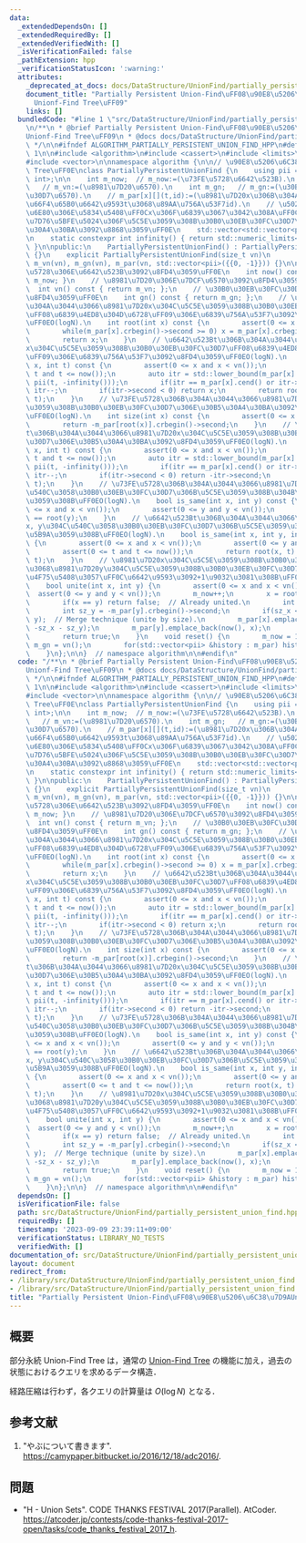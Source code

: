 ```yaml
---
data:
  _extendedDependsOn: []
  _extendedRequiredBy: []
  _extendedVerifiedWith: []
  _isVerificationFailed: false
  _pathExtension: hpp
  _verificationStatusIcon: ':warning:'
  attributes:
    _deprecated_at_docs: docs/DataStructure/UnionFind/partially_persistent_union_find.md
    document_title: "Partially Persistent Union-Find\uFF08\u90E8\u5206\u6C38\u7D9A\
      Unionf-Find Tree\uFF09"
    links: []
  bundledCode: "#line 1 \"src/DataStructure/UnionFind/partially_persistent_union_find.hpp\"\
    \n/**\n * @brief Partially Persistent Union-Find\uFF08\u90E8\u5206\u6C38\u7D9A\
    Unionf-Find Tree\uFF09\n * @docs docs/DataStructure/UnionFind/partially_persistent_union_find.md\n\
    \ */\n\n#ifndef ALGORITHM_PARTIALLY_PERSISTENT_UNION_FIND_HPP\n#define ALGORITHM_PARTIALLY_PERSISTENT_UNION_FIND_HPP\
    \ 1\n\n#include <algorithm>\n#include <cassert>\n#include <limits>\n#include <utility>\n\
    #include <vector>\n\nnamespace algorithm {\n\n// \u90E8\u5206\u6C38\u7D9AUnion-Find\
    \ Tree\uFF0E\nclass PartiallyPersistentUnionFind {\n    using pii = std::pair<int,\
    \ int>;\n\n    int m_now;  // m_now:=(\u73FE\u5728\u6642\u523B).\n    int m_vn;\
    \   // m_vn:=(\u8981\u7D20\u6570).\n    int m_gn;   // m_gn:=(\u30B0\u30EB\u30FC\
    \u30D7\u6570).\n    // m_par[x][](t,id):=(\u8981\u7D20x\u306B\u304A\u3051\u308B\
    \u66F4\u65B0\u6642\u9593t\u3068\u89AA\u756A\u53F7id).\n    // \u5024id\u304C0\u672A\
    \u6E80\u306E\u5834\u5408\uFF0Cx\u306F\u6839\u3067\u3042\u308A\uFF0C\u5024id\u306E\
    \u7D76\u5BFE\u5024\u306F\u5C5E\u3059\u308B\u30B0\u30EB\u30FC\u30D7\u306E\u30B5\
    \u30A4\u30BA\u3092\u8868\u3059\uFF0E\n    std::vector<std::vector<pii> > m_par;\n\
    \n    static constexpr int infinity() { return std::numeric_limits<int>::max();\
    \ }\n\npublic:\n    PartiallyPersistentUnionFind() : PartiallyPersistentUnionFind(0)\
    \ {}\n    explicit PartiallyPersistentUnionFind(size_t vn)\n        : m_now(0),\
    \ m_vn(vn), m_gn(vn), m_par(vn, std::vector<pii>({{0, -1}})) {}\n\n    // \u73FE\
    \u5728\u306E\u6642\u523B\u3092\u8FD4\u3059\uFF0E\n    int now() const { return\
    \ m_now; }\n    // \u8981\u7D20\u306E\u7DCF\u6570\u3092\u8FD4\u3059\uFF0E\n  \
    \  int vn() const { return m_vn; };\n    // \u30B0\u30EB\u30FC\u30D7\u6570\u3092\
    \u8FD4\u3059\uFF0E\n    int gn() const { return m_gn; };\n    // \u73FE\u5728\u306B\
    \u304A\u3044\u3066\u8981\u7D20x\u304C\u5C5E\u3059\u308B\u30B0\u30EB\u30FC\u30D7\
    \uFF08\u6839\u4ED8\u304D\u6728\uFF09\u306E\u6839\u756A\u53F7\u3092\u8FD4\u3059\
    \uFF0EO(logN).\n    int root(int x) const {\n        assert(0 <= x and x < vn());\n\
    \        while(m_par[x].crbegin()->second >= 0) x = m_par[x].crbegin()->second;\n\
    \        return x;\n    }\n    // \u6642\u523Bt\u306B\u304A\u3044\u3066\u8981\u7D20\
    x\u304C\u5C5E\u3059\u308B\u30B0\u30EB\u30FC\u30D7\uFF08\u6839\u4ED8\u304D\u6728\
    \uFF09\u306E\u6839\u756A\u53F7\u3092\u8FD4\u3059\uFF0EO(logN).\n    int root(int\
    \ x, int t) const {\n        assert(0 <= x and x < vn());\n        assert(0 <=\
    \ t and t <= now());\n        auto itr = std::lower_bound(m_par[x].cbegin(), m_par[x].cend(),\
    \ pii(t, -infinity()));\n        if(itr == m_par[x].cend() or itr->first > t)\
    \ itr--;\n        if(itr->second < 0) return x;\n        return root(itr->second,\
    \ t);\n    }\n    // \u73FE\u5728\u306B\u304A\u3044\u3066\u8981\u7D20x\u304C\u5C5E\
    \u3059\u308B\u30B0\u30EB\u30FC\u30D7\u306E\u30B5\u30A4\u30BA\u3092\u8FD4\u3059\
    \uFF0EO(logN).\n    int size(int x) const {\n        assert(0 <= x and x < vn());\n\
    \        return -m_par[root(x)].crbegin()->second;\n    }\n    // \u6642\u523B\
    t\u306B\u304A\u3044\u3066\u8981\u7D20x\u304C\u5C5E\u3059\u308B\u30B0\u30EB\u30FC\
    \u30D7\u306E\u30B5\u30A4\u30BA\u3092\u8FD4\u3059\uFF0EO(logN).\n    int size(int\
    \ x, int t) const {\n        assert(0 <= x and x < vn());\n        assert(0 <=\
    \ t and t <= now());\n        auto itr = std::lower_bound(m_par[x].cbegin(), m_par[x].cend(),\
    \ pii(t, -infinity()));\n        if(itr == m_par[x].cend() or itr->first > t)\
    \ itr--;\n        if(itr->second < 0) return -itr->second;\n        return size(itr->second,\
    \ t);\n    }\n    // \u73FE\u5728\u306B\u304A\u3044\u3066\u8981\u7D20x, y\u304C\
    \u540C\u3058\u30B0\u30EB\u30FC\u30D7\u306B\u5C5E\u3059\u308B\u304B\u5224\u5B9A\
    \u3059\u308B\uFF0EO(logN).\n    bool is_same(int x, int y) const {\n        assert(0\
    \ <= x and x < vn());\n        assert(0 <= y and y < vn());\n        return root(x)\
    \ == root(y);\n    }\n    // \u6642\u523Bt\u306B\u304A\u3044\u3066\u8981\u7D20\
    x, y\u304C\u540C\u3058\u30B0\u30EB\u30FC\u30D7\u306B\u5C5E\u3059\u308B\u304B\u5224\
    \u5B9A\u3059\u308B\uFF0EO(logN).\n    bool is_same(int x, int y, int t) const\
    \ {\n        assert(0 <= x and x < vn());\n        assert(0 <= y and y < vn());\n\
    \        assert(0 <= t and t <= now());\n        return root(x, t) == root(y,\
    \ t);\n    }\n    // \u8981\u7D20x\u304C\u5C5E\u3059\u308B\u30B0\u30EB\u30FC\u30D7\
    \u3068\u8981\u7D20y\u304C\u5C5E\u3059\u308B\u30B0\u30EB\u30FC\u30D7\u3068\u3092\
    \u4F75\u5408\u3057\uFF0C\u6642\u9593\u3092+1\u9032\u3081\u308B\uFF0EO(logN).\n\
    \    bool unite(int x, int y) {\n        assert(0 <= x and x < vn());\n      \
    \  assert(0 <= y and y < vn());\n        m_now++;\n        x = root(x), y = root(y);\n\
    \        if(x == y) return false;  // Already united.\n        int sz_x = -m_par[x].crbegin()->second;\n\
    \        int sz_y = -m_par[y].crbegin()->second;\n        if(sz_x < sz_y) std::swap(x,\
    \ y);  // Merge technique (unite by size).\n        m_par[x].emplace_back(now(),\
    \ -sz_x - sz_y);\n        m_par[y].emplace_back(now(), x);\n        m_gn--;\n\
    \        return true;\n    }\n    void reset() {\n        m_now = 1;\n       \
    \ m_gn = vn();\n        for(std::vector<pii> &history : m_par) history.resize(1);\n\
    \    }\n};\n\n}  // namespace algorithm\n\n#endif\n"
  code: "/**\n * @brief Partially Persistent Union-Find\uFF08\u90E8\u5206\u6C38\u7D9A\
    Unionf-Find Tree\uFF09\n * @docs docs/DataStructure/UnionFind/partially_persistent_union_find.md\n\
    \ */\n\n#ifndef ALGORITHM_PARTIALLY_PERSISTENT_UNION_FIND_HPP\n#define ALGORITHM_PARTIALLY_PERSISTENT_UNION_FIND_HPP\
    \ 1\n\n#include <algorithm>\n#include <cassert>\n#include <limits>\n#include <utility>\n\
    #include <vector>\n\nnamespace algorithm {\n\n// \u90E8\u5206\u6C38\u7D9AUnion-Find\
    \ Tree\uFF0E\nclass PartiallyPersistentUnionFind {\n    using pii = std::pair<int,\
    \ int>;\n\n    int m_now;  // m_now:=(\u73FE\u5728\u6642\u523B).\n    int m_vn;\
    \   // m_vn:=(\u8981\u7D20\u6570).\n    int m_gn;   // m_gn:=(\u30B0\u30EB\u30FC\
    \u30D7\u6570).\n    // m_par[x][](t,id):=(\u8981\u7D20x\u306B\u304A\u3051\u308B\
    \u66F4\u65B0\u6642\u9593t\u3068\u89AA\u756A\u53F7id).\n    // \u5024id\u304C0\u672A\
    \u6E80\u306E\u5834\u5408\uFF0Cx\u306F\u6839\u3067\u3042\u308A\uFF0C\u5024id\u306E\
    \u7D76\u5BFE\u5024\u306F\u5C5E\u3059\u308B\u30B0\u30EB\u30FC\u30D7\u306E\u30B5\
    \u30A4\u30BA\u3092\u8868\u3059\uFF0E\n    std::vector<std::vector<pii> > m_par;\n\
    \n    static constexpr int infinity() { return std::numeric_limits<int>::max();\
    \ }\n\npublic:\n    PartiallyPersistentUnionFind() : PartiallyPersistentUnionFind(0)\
    \ {}\n    explicit PartiallyPersistentUnionFind(size_t vn)\n        : m_now(0),\
    \ m_vn(vn), m_gn(vn), m_par(vn, std::vector<pii>({{0, -1}})) {}\n\n    // \u73FE\
    \u5728\u306E\u6642\u523B\u3092\u8FD4\u3059\uFF0E\n    int now() const { return\
    \ m_now; }\n    // \u8981\u7D20\u306E\u7DCF\u6570\u3092\u8FD4\u3059\uFF0E\n  \
    \  int vn() const { return m_vn; };\n    // \u30B0\u30EB\u30FC\u30D7\u6570\u3092\
    \u8FD4\u3059\uFF0E\n    int gn() const { return m_gn; };\n    // \u73FE\u5728\u306B\
    \u304A\u3044\u3066\u8981\u7D20x\u304C\u5C5E\u3059\u308B\u30B0\u30EB\u30FC\u30D7\
    \uFF08\u6839\u4ED8\u304D\u6728\uFF09\u306E\u6839\u756A\u53F7\u3092\u8FD4\u3059\
    \uFF0EO(logN).\n    int root(int x) const {\n        assert(0 <= x and x < vn());\n\
    \        while(m_par[x].crbegin()->second >= 0) x = m_par[x].crbegin()->second;\n\
    \        return x;\n    }\n    // \u6642\u523Bt\u306B\u304A\u3044\u3066\u8981\u7D20\
    x\u304C\u5C5E\u3059\u308B\u30B0\u30EB\u30FC\u30D7\uFF08\u6839\u4ED8\u304D\u6728\
    \uFF09\u306E\u6839\u756A\u53F7\u3092\u8FD4\u3059\uFF0EO(logN).\n    int root(int\
    \ x, int t) const {\n        assert(0 <= x and x < vn());\n        assert(0 <=\
    \ t and t <= now());\n        auto itr = std::lower_bound(m_par[x].cbegin(), m_par[x].cend(),\
    \ pii(t, -infinity()));\n        if(itr == m_par[x].cend() or itr->first > t)\
    \ itr--;\n        if(itr->second < 0) return x;\n        return root(itr->second,\
    \ t);\n    }\n    // \u73FE\u5728\u306B\u304A\u3044\u3066\u8981\u7D20x\u304C\u5C5E\
    \u3059\u308B\u30B0\u30EB\u30FC\u30D7\u306E\u30B5\u30A4\u30BA\u3092\u8FD4\u3059\
    \uFF0EO(logN).\n    int size(int x) const {\n        assert(0 <= x and x < vn());\n\
    \        return -m_par[root(x)].crbegin()->second;\n    }\n    // \u6642\u523B\
    t\u306B\u304A\u3044\u3066\u8981\u7D20x\u304C\u5C5E\u3059\u308B\u30B0\u30EB\u30FC\
    \u30D7\u306E\u30B5\u30A4\u30BA\u3092\u8FD4\u3059\uFF0EO(logN).\n    int size(int\
    \ x, int t) const {\n        assert(0 <= x and x < vn());\n        assert(0 <=\
    \ t and t <= now());\n        auto itr = std::lower_bound(m_par[x].cbegin(), m_par[x].cend(),\
    \ pii(t, -infinity()));\n        if(itr == m_par[x].cend() or itr->first > t)\
    \ itr--;\n        if(itr->second < 0) return -itr->second;\n        return size(itr->second,\
    \ t);\n    }\n    // \u73FE\u5728\u306B\u304A\u3044\u3066\u8981\u7D20x, y\u304C\
    \u540C\u3058\u30B0\u30EB\u30FC\u30D7\u306B\u5C5E\u3059\u308B\u304B\u5224\u5B9A\
    \u3059\u308B\uFF0EO(logN).\n    bool is_same(int x, int y) const {\n        assert(0\
    \ <= x and x < vn());\n        assert(0 <= y and y < vn());\n        return root(x)\
    \ == root(y);\n    }\n    // \u6642\u523Bt\u306B\u304A\u3044\u3066\u8981\u7D20\
    x, y\u304C\u540C\u3058\u30B0\u30EB\u30FC\u30D7\u306B\u5C5E\u3059\u308B\u304B\u5224\
    \u5B9A\u3059\u308B\uFF0EO(logN).\n    bool is_same(int x, int y, int t) const\
    \ {\n        assert(0 <= x and x < vn());\n        assert(0 <= y and y < vn());\n\
    \        assert(0 <= t and t <= now());\n        return root(x, t) == root(y,\
    \ t);\n    }\n    // \u8981\u7D20x\u304C\u5C5E\u3059\u308B\u30B0\u30EB\u30FC\u30D7\
    \u3068\u8981\u7D20y\u304C\u5C5E\u3059\u308B\u30B0\u30EB\u30FC\u30D7\u3068\u3092\
    \u4F75\u5408\u3057\uFF0C\u6642\u9593\u3092+1\u9032\u3081\u308B\uFF0EO(logN).\n\
    \    bool unite(int x, int y) {\n        assert(0 <= x and x < vn());\n      \
    \  assert(0 <= y and y < vn());\n        m_now++;\n        x = root(x), y = root(y);\n\
    \        if(x == y) return false;  // Already united.\n        int sz_x = -m_par[x].crbegin()->second;\n\
    \        int sz_y = -m_par[y].crbegin()->second;\n        if(sz_x < sz_y) std::swap(x,\
    \ y);  // Merge technique (unite by size).\n        m_par[x].emplace_back(now(),\
    \ -sz_x - sz_y);\n        m_par[y].emplace_back(now(), x);\n        m_gn--;\n\
    \        return true;\n    }\n    void reset() {\n        m_now = 1;\n       \
    \ m_gn = vn();\n        for(std::vector<pii> &history : m_par) history.resize(1);\n\
    \    }\n};\n\n}  // namespace algorithm\n\n#endif\n"
  dependsOn: []
  isVerificationFile: false
  path: src/DataStructure/UnionFind/partially_persistent_union_find.hpp
  requiredBy: []
  timestamp: '2023-09-09 23:39:11+09:00'
  verificationStatus: LIBRARY_NO_TESTS
  verifiedWith: []
documentation_of: src/DataStructure/UnionFind/partially_persistent_union_find.hpp
layout: document
redirect_from:
- /library/src/DataStructure/UnionFind/partially_persistent_union_find.hpp
- /library/src/DataStructure/UnionFind/partially_persistent_union_find.hpp.html
title: "Partially Persistent Union-Find\uFF08\u90E8\u5206\u6C38\u7D9AUnionf-Find Tree\uFF09"
---
```

## 概要

部分永続 Union-Find Tree は，通常の [Union-Find Tree](https://today2098.github.io/algorithm/src/DataStructure/UnionFind/union_find.hpp) の機能に加え，過去の状態におけるクエリを求めるデータ構造．

経路圧縮は行わず，各クエリの計算量は $O(\log N)$ となる．


## 参考文献

1. "やぶについて書きます". <https://camypaper.bitbucket.io/2016/12/18/adc2016/>.


## 問題

- "H - Union Sets". CODE THANKS FESTIVAL 2017(Parallel). AtCoder. <https://atcoder.jp/contests/code-thanks-festival-2017-open/tasks/code_thanks_festival_2017_h>.
